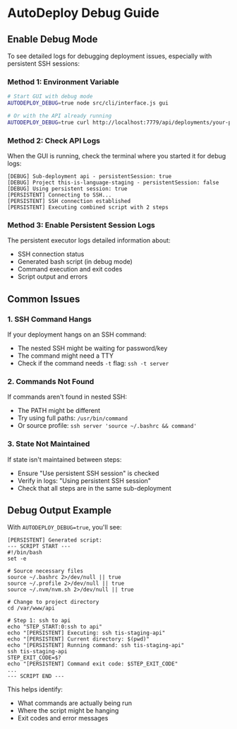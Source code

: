 # AutoDeploy Debug Guide

## Enable Debug Mode

To see detailed logs for debugging deployment issues, especially with persistent SSH sessions:

### Method 1: Environment Variable

```bash
# Start GUI with debug mode
AUTODEPLOY_DEBUG=true node src/cli/interface.js gui

# Or with the API already running
AUTODEPLOY_DEBUG=true curl http://localhost:7779/api/deployments/your-project-name
```

### Method 2: Check API Logs

When the GUI is running, check the terminal where you started it for debug logs:

```
[DEBUG] Sub-deployment api - persistentSession: true
[DEBUG] Project this-is-language-staging - persistentSession: false
[DEBUG] Using persistent session: true
[PERSISTENT] Connecting to SSH...
[PERSISTENT] SSH connection established
[PERSISTENT] Executing combined script with 2 steps
```

### Method 3: Enable Persistent Session Logs

The persistent executor logs detailed information about:
- SSH connection status
- Generated bash script (in debug mode)
- Command execution and exit codes
- Script output and errors

## Common Issues

### 1. SSH Command Hangs

If your deployment hangs on an SSH command:
- The nested SSH might be waiting for password/key
- The command might need a TTY
- Check if the command needs `-t` flag: `ssh -t server`

### 2. Commands Not Found

If commands aren't found in nested SSH:
- The PATH might be different
- Try using full paths: `/usr/bin/command`
- Or source profile: `ssh server 'source ~/.bashrc && command'`

### 3. State Not Maintained

If state isn't maintained between steps:
- Ensure "Use persistent SSH session" is checked
- Verify in logs: "Using persistent SSH session"
- Check that all steps are in the same sub-deployment

## Debug Output Example

With `AUTODEPLOY_DEBUG=true`, you'll see:

```
[PERSISTENT] Generated script:
--- SCRIPT START ---
#!/bin/bash
set -e

# Source necessary files
source ~/.bashrc 2>/dev/null || true
source ~/.profile 2>/dev/null || true
source ~/.nvm/nvm.sh 2>/dev/null || true

# Change to project directory
cd /var/www/api

# Step 1: ssh to api
echo "STEP_START:0:ssh to api"
echo "[PERSISTENT] Executing: ssh tis-staging-api"
echo "[PERSISTENT] Current directory: $(pwd)"
echo "[PERSISTENT] Running command: ssh tis-staging-api"
ssh tis-staging-api
STEP_EXIT_CODE=$?
echo "[PERSISTENT] Command exit code: $STEP_EXIT_CODE"
...
--- SCRIPT END ---
```

This helps identify:
- What commands are actually being run
- Where the script might be hanging
- Exit codes and error messages